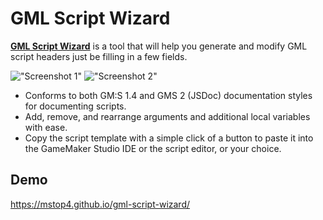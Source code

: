 # GML Script Wizard

**[GML Script Wizard](https://mstop4.github.io/gml-script-wizard/)** is a tool that will help you generate and modify GML script headers just be filling in a few fields.

!["Screenshot 1"](https://github.com/mstop4/gml-script-wizard/blob/master/docs/gmlsw-1.png)
!["Screenshot 2"](https://github.com/mstop4/gml-script-wizard/blob/master/docs/gmlsw-2.png)

* Conforms to both GM:S 1.4 and GMS 2 (JSDoc) documentation styles for documenting scripts.
* Add, remove, and rearrange arguments and additional local variables with ease.
* Copy the script template with a simple click of a button to paste it into the GameMaker Studio IDE or the script editor, or your choice.

## Demo

https://mstop4.github.io/gml-script-wizard/
